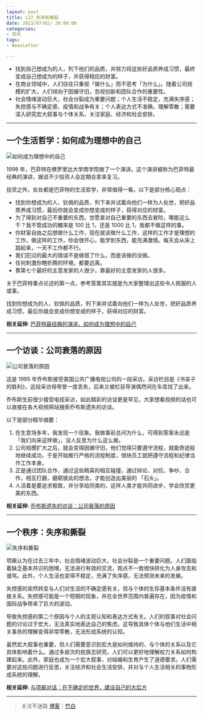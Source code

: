 ```yaml
---
layout: post
title: L27_失序和撕裂
date: 2023/07/02/ 20:00:00
categories:
- 资讯
tags:
- NewsLetter

---
```


- 找到自己想成为的人，列下他们的品质，并努力将这些好品质养成习惯，最终变成自己想成为的样子，并获得相应的财富。
- 在商业领域中，人们往往只重视「做什么」而不思考「为什么」。随着公司规模的扩大，人们倾向于因循守旧，忽视创新和团队合作的重要性。
- 社会情绪波动巨大，社会分裂成为重要问题；个人生活不稳定，充满失序感；失控感与不确定感、疫情和战争有关；个人表达方式不准确，理解零散；需要深入研究宏大叙事与个体关系，关注家庭、经济和社会安排。

---

## 一个生活哲学：如何成为理想中的自己

![如何成为理想中的自己](https://pics.naaln.com/IOBWQW5PO5EBCz84VOLEGy3Cd7z96C70j93iQI_d4kA.jpeg-basicBlog)

1998 年，巴菲特在佛罗里达大学商学院做了一个演讲。这个演讲被称为巴菲特最经典的演讲，据说不少投资人会定期会拿来复习。

投资之外，处处都是巴菲特的生活哲学，非常值得一看。以下是部分核心观点：

- 找到你想成为的人、钦佩的品质，列下来并试着向他们一样为人处世，把好品质养成习惯，最后你就会变成你想变成的样子，获得对应的财富。
- 为了得到对自己不重要的东西，甘愿拿对自己重要的东西去冒险，哪能这么干？我不管成功的概率是 100 比 1，还是 1000 比 1，我都不做这样的事。
- 你财富自由之后想做什么工作，现在就该做什么工作，这样的工作才是理想的工作。做这样的工作，你会很开心，能学到东西，能充满激情。每天会从床上跳起来，一天不工作都不行。
- 我们犯过的最大的错误不是做错了什么，而是该做的没做。
- 任何刺激你瞎折腾的环境，都要远离。
- 靠第七个最好的主意发家的人很少，靠最好的主意发家的人很多。

关于巴菲特重点论述的第一点，参考答案其实就是为大家整理出这些令人佩服的人或事。

找到你想成为的人、钦佩的品质，列下来并试着向他们一样为人处世，把好品质养成习惯，最后你就会变成你想变成的样子，获得对应的财富。

**相关延伸**:
[巴菲特最经典的演讲，如何成为理想中的自己](https://ouranswers.zhubai.love/posts/2278444634059726848)

---

## 一个访谈：公司衰落的原因

![公司衰落的原因](https://pics.naaln.com/48b48de7105a5742a6d86f2ce94d6450.jpeg-basicBlog)

这是 1995 年乔布斯接受美国公共广播电视公司的一段采访。采访栏目是《书呆子的胜利》，这段采访母带曾一度丢失，后来又被栏目导演偶然间在车库找了出来。

乔布斯生前很少接受电视采访，如此精彩的访谈更是罕见，大家想看视频的话也可以直接在各大视频网站搜索乔布斯遗失的访谈。

以下是部分精华摘要：

1. 在生意场多年，我发现一个现象。我做事前总问为什么，可得到答案永远是 「我们向来这样做」，没人反思为什么这么做。
2. 公司规模扩大之后，就会变得因循守旧，他们觉得只要遵守流程，就能奇迹般地继续成功，于是开始推行严格的流程制度，很快员工就把遵守流程和纪律当作工作本身。
3. 正是通过团队合作，通过这些精英的相互碰撞，通过辩论、对抗、争吵、合作，相互打磨，磨砺彼此的想法，才能创造出美丽的 「石头」。
4. 人活着是要追求极致，并分享给同类的，这样人类才能共同进步，学会欣赏更美的东西。

**相关延伸**:
[乔布斯遗失的访谈：公司衰落的原因](https://ouranswers.zhubai.love/posts/2286503713583833088)

---

## 一个秩序：失序和撕裂

![失序和撕裂](https://pics.naaln.com/74.jpeg-basicBlog)

项飙认为在过去三年中，社会情绪波动巨大，社会分裂是一个重要问题。人们面临着缺乏基本共识的困境，无法进行有效的交流，观点不一致很快转化为人身攻击和谩骂。此外，个人生活也变得不稳定，充满了失序感，无法预测未来的发展。

失控感的突然转变与人们对生活的不确定感有关，但与个体的生存基本条件没有直接关系。失控感可能是一个短期的现象，并在全世界范围内普遍存在，因为疫情和国际战争带来了巨大的波动。

导致失控感的第二个原因与个人的主观认知和表达方式有关。人们的叙事对社会问题的讨论过于宏大，无法真实地表达自己的焦虑。这导致具体个体与他们生活中相关事务的理解变得非常零散，无法形成系统的认知。

虽然宏大叙事也重要，但人们需要意识到宏大是如何维持的、与个体的关系以及它具体影响着什么。通过多层次的民族志研究，人们可以更好地理解权力关系如何构建起来。此外，家庭也成为一个宏大叙事，对结婚和生育产生了道德要求。人们需要对这些问题进行反思，关注经济和社会生活安排，并对与个人生活相关的事物形成系统的理解。

**相关延伸**:
[与项飙对话：在不确定的世界，建设自己的大后方](https://mp.weixin.qq.com/s/Sbby84fxZ7jQVYRo25iJFA)

---

> 关注不迷路 [博客](https://blog.naaln.com/)｜[竹白](https://space.zhubai.love/)
